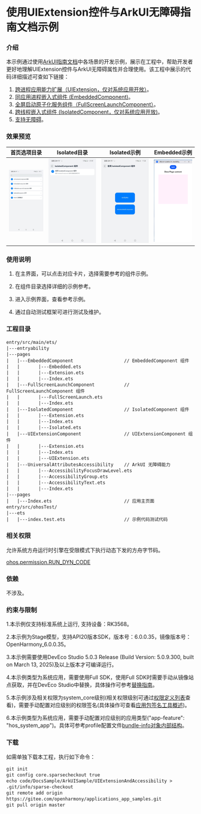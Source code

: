 # 使用UIExtension控件与ArkUI无障碍指南文档示例

### 介绍

本示例通过使用[ArkUI指南文档](https://gitee.com/openharmony/docs/tree/master/zh-cn/application-dev/ui)中各场景的开发示例，展示在工程中，帮助开发者更好地理解UIExtension控件与ArkUI无障碍属性并合理使用。该工程中展示的代码详细描述可查如下链接：

1. [跨进程应用能力扩展（UIExtension，仅对系统应用开放）](https://gitee.com/openharmony/docs/blob/OpenHarmony-5.1.0-Release/zh-cn/application-dev/ui/arkts-ui-extension-components.md)。
2. [同应用进程嵌入式组件 (EmbeddedComponent)](https://gitee.com/openharmony/docs/blob/OpenHarmony-5.1.0-Release/zh-cn/application-dev/ui/arkts-embedded-components.md)。
3. [全屏启动原子化服务组件（FullScreenLaunchComponent）](https://gitee.com/openharmony/docs/blob/OpenHarmony-5.1.0-Release/zh-cn/application-dev/ui/arkts-FullScreenComponent.md)。
4. [跨线程嵌入式组件 (IsolatedComponent，仅对系统应用开放)](https://gitee.com/openharmony/docs/blob/OpenHarmony-5.1.0-Release/zh-cn/application-dev/ui/arkts-isolated-components.md)。
5. [支持无障碍](https://gitee.com/openharmony/docs/blob/OpenHarmony-5.1.0-Release/zh-cn/application-dev/ui/arkts-universal-attributes-accessibility.md)。

### 效果预览

| 首页选项目录                                 | Isolated目录                            | Isolated示例                            | Embedded示例                           
|------------------------------------|------------------------------------|------------------------------------|--------------------------------------|
| ![](screenshots/device/image1.jpg) | ![](screenshots/device/image2.jpg) | ![](screenshots/device/image3.jpg) | ![](screenshots/device/Embedded.png) |

### 使用说明

1. 在主界面，可以点击对应卡片，选择需要参考的组件示例。

2. 在组件目录选择详细的示例参考。

3. 进入示例界面，查看参考示例。

4. 通过自动测试框架可进行测试及维护。

### 工程目录
```
entry/src/main/ets/
|---entryability
|---pages
|   |---EmbeddedComponent                   // EmbeddedComponent 组件
|   |       |---Embedded.ets
|   |       |---Extension.ets
|   |       |---Index.ets
|   |---FullScreenLaunchComponent           // FullScreenLaunchComponent 组件
|   |       |---FullScreenLaunch.ets
|   |       |---Index.ets
|   |---IsolatedComponent                   // IsolatedComponent 组件
|   |       |---Extension.ets
|   |       |---Index.ets
|   |       |---Isolated.ets
|   |---UIExtensionComponent                // UIExtensionComponent 组件
|   |       |---Extension.ets
|   |       |---Index.ets
|   |       |---UIExtension.ets
|   |---UniversalAttributesAccessibility    // ArkUI 无障碍能力
|   |       |---AccessibilityFocusDrawLevel.ets
|   |       |---AccessibilityGroup.ets
|   |       |---AccessibilityText.ets
|   |       |---Index.ets
|---pages
|   |---Index.ets                           // 应用主页面
entry/src/ohosTest/
|---ets
|   |---index.test.ets                      // 示例代码测试代码
```

### 相关权限

允许系统方舟运行时引擎在受限模式下执行动态下发的方舟字节码。

[ohos.permission.RUN_DYN_CODE](https://gitee.com/openharmony/docs/blob/master/zh-cn/application-dev/security/AccessToken/permissions-for-all.md#ohospermissionrun_dyn_code)

### 依赖

不涉及。

### 约束与限制

1.本示例仅支持标准系统上运行, 支持设备：RK3568。

2.本示例为Stage模型，支持API20版本SDK，版本号：6.0.0.35，镜像版本号：OpenHarmony_6.0.0.35。

3.本示例需要使用DevEco Studio 5.0.3 Release (Build Version: 5.0.9.300, built on March 13, 2025)及以上版本才可编译运行。

4.本示例类型为系统应用，需要使用Full SDK，使用Full SDK时需要手动从镜像站点获取，并在DevEco Studio中替换，具体操作可参考[替换指南](https://gitee.com/openharmony/docs/blob/master/zh-cn/application-dev/faqs/full-sdk-switch-guide.md)。

5.本示例涉及相关权限为system_core级别(相关权限级别可通过[权限定义列表](https://gitee.com/openharmony/docs/blob/master/zh-cn/application-dev/security/AccessToken/permissions-for-all.md)查看)，需要手动配置对应级别的权限签名(具体操作可查看[应用包签名工具概述](https://gitee.com/openharmony/docs/blob/master/zh-cn/application-dev/security/hapsigntool-overview.md#%E5%BA%94%E7%94%A8%E5%8C%85%E7%AD%BE%E5%90%8D%E5%B7%A5%E5%85%B7%E6%A6%82%E8%BF%B0))。

6.本示例类型为系统应用，需要手动配置对应级别的应用类型("app-feature": "hos_system_app")。具体可参考profile配置文件[bundle-info对象内部结构](https://gitee.com/openharmony/docs/blob/master/zh-cn/application-dev/security/app-provision-structure.md#bundle-info%E5%AF%B9%E8%B1%A1%E5%86%85%E9%83%A8%E7%BB%93%E6%9E%84)。

### 下载

如需单独下载本工程，执行如下命令：

````
git init
git config core.sparsecheckout true
echo code/DocsSample/ArkUISample/UIExtensionAndAccessibility > .git/info/sparse-checkout
git remote add origin https://gitee.com/openharmony/applications_app_samples.git
git pull origin master
````